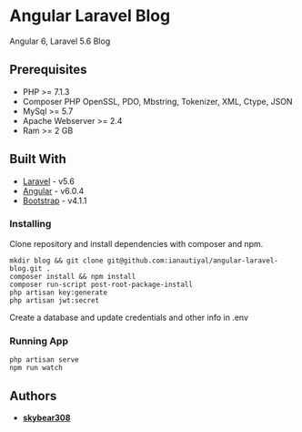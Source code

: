 # Angular Laravel Blog
Angular 6, Laravel 5.6 Blog

## Prerequisites
- PHP >= 7.1.3
- Composer PHP OpenSSL, PDO, Mbstring, Tokenizer, XML, Ctype, JSON
- MySql >= 5.7
- Apache Webserver >= 2.4
- Ram >= 2 GB

## Built With

* [Laravel](https://laravel.com/docs/5.6) - v5.6
* [Angular](https://angular.io/guide/quickstart) - v6.0.4
* [Bootstrap](https://getbootstrap.com/docs/4.1/getting-started/introduction/) - v4.1.1

### Installing
Clone repository and install dependencies with composer and npm.
```
mkdir blog && git clone git@github.com:ianautiyal/angular-laravel-blog.git .
composer install && npm install
composer run-script post-root-package-install
php artisan key:generate
php artisan jwt:secret
```

Create a database and update credentials and other info in .env

### Running App

```
php artisan serve
npm run watch
```

## Authors

* [**skybear308**](https://github.com/skybear308)
